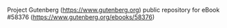 Project Gutenberg (https://www.gutenberg.org) public repository for
eBook #58376 (https://www.gutenberg.org/ebooks/58376)
